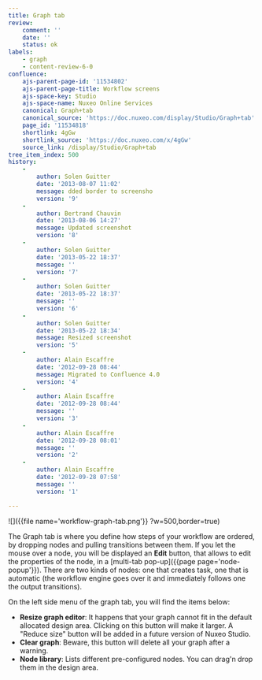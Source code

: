```yaml
---
title: Graph tab
review:
    comment: ''
    date: ''
    status: ok
labels:
    - graph
    - content-review-6-0
confluence:
    ajs-parent-page-id: '11534802'
    ajs-parent-page-title: Workflow screens
    ajs-space-key: Studio
    ajs-space-name: Nuxeo Online Services
    canonical: Graph+tab
    canonical_source: 'https://doc.nuxeo.com/display/Studio/Graph+tab'
    page_id: '11534818'
    shortlink: 4gGw
    shortlink_source: 'https://doc.nuxeo.com/x/4gGw'
    source_link: /display/Studio/Graph+tab
tree_item_index: 500
history:
    -
        author: Solen Guitter
        date: '2013-08-07 11:02'
        message: dded border to screensho
        version: '9'
    -
        author: Bertrand Chauvin
        date: '2013-08-06 14:27'
        message: Updated screenshot
        version: '8'
    -
        author: Solen Guitter
        date: '2013-05-22 18:37'
        message: ''
        version: '7'
    -
        author: Solen Guitter
        date: '2013-05-22 18:37'
        message: ''
        version: '6'
    -
        author: Solen Guitter
        date: '2013-05-22 18:34'
        message: Resized screenshot
        version: '5'
    -
        author: Alain Escaffre
        date: '2012-09-28 08:44'
        message: Migrated to Confluence 4.0
        version: '4'
    -
        author: Alain Escaffre
        date: '2012-09-28 08:44'
        message: ''
        version: '3'
    -
        author: Alain Escaffre
        date: '2012-09-28 08:01'
        message: ''
        version: '2'
    -
        author: Alain Escaffre
        date: '2012-09-28 07:58'
        message: ''
        version: '1'

---
```

![]({{file name='workflow-graph-tab.png'}} ?w=500,border=true)

The Graph tab is where you define how steps of your workflow are ordered, by dropping nodes and pulling transitions between them. If you let the mouse over a node, you will be displayed an **Edit** button, that allows to edit the properties of the node, in a [multi-tab pop-up]({{page page='node-popup'}}). There are two kinds of nodes: one that creates task, one that is automatic (the workflow engine goes over it and immediately follows one the output transitions).

On the left side menu of the graph tab, you will find the items below:

*   **Resize graph editor**: It happens that your graph cannot fit in the default allocated design area. Clicking on this button will make it larger. A "Reduce size" button will be added in a future version of Nuxeo Studio.
*   **Clear graph**: Beware, this button will delete all your graph after a warning.
*   **Node library**: Lists different pre-configured nodes. You can drag'n drop them in the design area.

